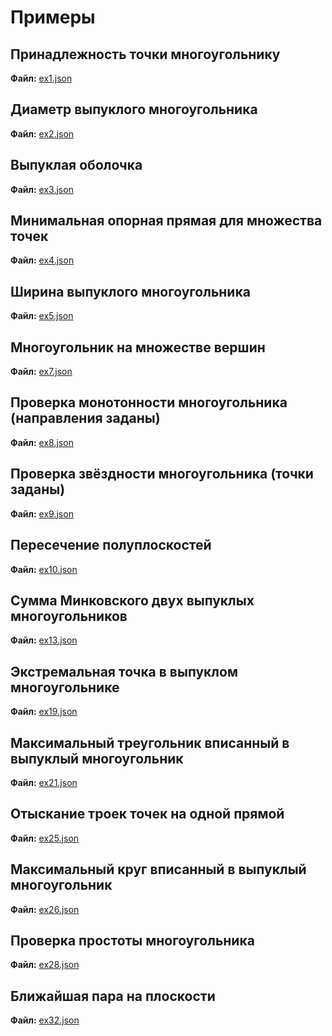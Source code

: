# Примеры

## Принадлежность точки многоугольнику

**Файл:** [ex1.json](https://github.com/PrimatElite/cg-visualizer/blob/main/examples/ex1.json)

## Диаметр выпуклого многоугольника

**Файл:** [ex2.json](https://github.com/PrimatElite/cg-visualizer/blob/main/examples/ex2.json)

## Выпуклая оболочка

**Файл:** [ex3.json](https://github.com/PrimatElite/cg-visualizer/blob/main/examples/ex3.json)

## Минимальная опорная прямая для множества точек

**Файл:** [ex4.json](https://github.com/PrimatElite/cg-visualizer/blob/main/examples/ex4.json)

## Ширина выпуклого многоугольника

**Файл:** [ex5.json](https://github.com/PrimatElite/cg-visualizer/blob/main/examples/ex5.json)

## Многоугольник на множестве вершин

**Файл:** [ex7.json](https://github.com/PrimatElite/cg-visualizer/blob/main/examples/ex7.json)

## Проверка монотонности многоугольника (направления заданы)

**Файл:** [ex8.json](https://github.com/PrimatElite/cg-visualizer/blob/main/examples/ex8.json)

## Проверка звёздности многоугольника (точки заданы)

**Файл:** [ex9.json](https://github.com/PrimatElite/cg-visualizer/blob/main/examples/ex9.json)

## Пересечение полуплоскостей

**Файл:** [ex10.json](https://github.com/PrimatElite/cg-visualizer/blob/main/examples/ex10.json)

## Сумма Минковского двух выпуклых многоугольников

**Файл:** [ex13.json](https://github.com/PrimatElite/cg-visualizer/blob/main/examples/ex13.json)

## Экстремальная точка в выпуклом многоугольнике

**Файл:** [ex19.json](https://github.com/PrimatElite/cg-visualizer/blob/main/examples/ex19.json)

## Максимальный треугольник вписанный в выпуклый многоугольник

**Файл:** [ex21.json](https://github.com/PrimatElite/cg-visualizer/blob/main/examples/ex21.json)

## Отыскание троек точек на одной прямой

**Файл:** [ex25.json](https://github.com/PrimatElite/cg-visualizer/blob/main/examples/ex25.json)

## Максимальный круг вписанный в выпуклый многоугольник

**Файл:** [ex26.json](https://github.com/PrimatElite/cg-visualizer/blob/main/examples/ex26.json)

## Проверка простоты многоугольника

**Файл:** [ex28.json](https://github.com/PrimatElite/cg-visualizer/blob/main/examples/ex28.json)

## Ближайшая пара на плоскости

**Файл:** [ex32.json](https://github.com/PrimatElite/cg-visualizer/blob/main/examples/ex32.json)
